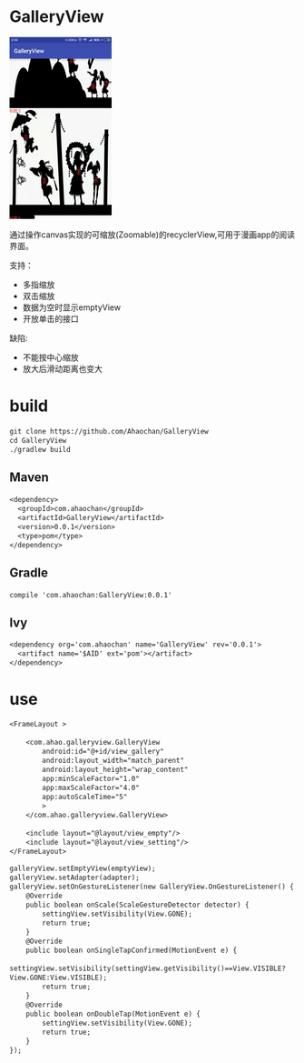 # GalleryView

![GalleryView.gif](https://github.com/Ahaochan/GalleryView/blob/master/GalleryView.gif)

通过操作canvas实现的可缩放(Zoomable)的recyclerView,可用于漫画app的阅读界面。

支持：
- 多指缩放
- 双击缩放
- 数据为空时显示emptyView
- 开放单击的接口

缺陷:
- 不能按中心缩放
- 放大后滑动距离也变大

# build
```
git clone https://github.com/Ahaochan/GalleryView
cd GalleryView
./gradlew build
```

## Maven
```
<dependency>
  <groupId>com.ahaochan</groupId>
  <artifactId>GalleryView</artifactId>
  <version>0.0.1</version>
  <type>pom</type>
</dependency>
```
## Gradle
```
compile 'com.ahaochan:GalleryView:0.0.1'
```
## Ivy
```
<dependency org='com.ahaochan' name='GalleryView' rev='0.0.1'>
  <artifact name='$AID' ext='pom'></artifact>
</dependency>
```

# use
```
<FrameLayout >

    <com.ahao.galleryview.GalleryView
        android:id="@+id/view_gallery"
        android:layout_width="match_parent"
        android:layout_height="wrap_content"
        app:minScaleFactor="1.0"
        app:maxScaleFactor="4.0"
        app:autoScaleTime="5"
        >
    </com.ahao.galleryview.GalleryView>

    <include layout="@layout/view_empty"/>
    <include layout="@layout/view_setting"/>
</FrameLayout>
```
```
galleryView.setEmptyView(emptyView);
galleryView.setAdapter(adapter);
galleryView.setOnGestureListener(new GalleryView.OnGestureListener() {
    @Override
    public boolean onScale(ScaleGestureDetector detector) {
        settingView.setVisibility(View.GONE);
        return true;
    }
    @Override
    public boolean onSingleTapConfirmed(MotionEvent e) {
        settingView.setVisibility(settingView.getVisibility()==View.VISIBLE?View.GONE:View.VISIBLE);
        return true;
    }
    @Override
    public boolean onDoubleTap(MotionEvent e) {
        settingView.setVisibility(View.GONE);
        return true;
    }
});
```